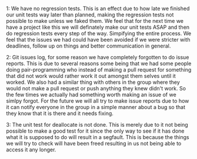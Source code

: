 1: We have no regression tests. This is an effect due to how late we finished our unit tests way later than planned, making the regression tests not possible to make unless we faked them. We feel that for the next time we have a project like this we will definately make our unit tests ASAP and then do regression tests every step of the way. Simpifying the entire process. We feel that the issues we had could have been avoided if we were stricter with deadlines, follow up on things and better communication in general.

2: Git issues log, for some reason we have completely forgotten to do issue reports. This is due to several reasons some being that we had some people doing pair-programming who instead of making a pull request for something that did not work would rather work it out amongst them selves until it worked. We also had a similar thing with others in the group where they would not make a pull request or push anything they knew didn't work. So the few times we actually had something worth making an issue of we simlpy forgot. For the future we will all try to make issue reports due to how it can notify everyone in the group in a simple manner about a bug so that they know that it is there and it needs fixing.

3: The unit test for deallocate is not done. This is merely due to it not being possible to make a good test for it since the only way to see if it has done what it is supposed to do will result in a segfault. This is because the things we will try to check will have been freed resulting in us not being able to access it any longer.
